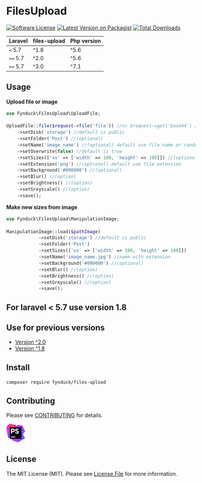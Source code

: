 # FilesUpload

[![Software License](https://img.shields.io/badge/license-MIT-brightgreen.svg?style=flat-square)](LICENSE.md)
[![Latest Version on Packagist](https://img.shields.io/packagist/v/fynduck/files-upload.svg?style=flat-square)](https://packagist.org/packages/fynduck/files-upload)
[![Total Downloads](https://img.shields.io/packagist/dt/fynduck/files-upload.svg?style=flat-square)](https://packagist.org/packages/fynduck/files-upload)

| **Laravel**  |  **files-upload** | **Php version** |
|---|---|---|
| ``<`` 5.7   | ^1.8  | ^5.6
| ``>=`` 5.7  | ^2.0 | ^5.6
| ``>=`` 5.7  | ^3.0 | ^7.1

## Usage

**Upload file or image**

```php
use Fynduck\FilesUpload\UploadFile;

UploadFile::file($request->file('file')) //or $request->get('base64') //(required)
    ->setDisk('storage') //default is public
    ->setFolder('Post') //(optional)
    ->setName('image_name') //(optional) default use file name or random in case base64
    ->setOverwrite(false) //default is true
    ->setSizes(['xs' => ['width' => 100, 'height' => 100]]) //(optional) if need other sizes
    ->setExtension('png') //(optional) default use file extension
    ->setBackground('#000000') //(optional)
    ->setBlur() //(option)
    ->setBrightness() //(option)
    ->setGreyscale() //(option)
    ->save();
```

**Make new sizes from image**

```php
use Fynduck\FilesUpload\ManipulationImage;

ManipulationImage::load($pathImage)
            ->setDisk('storage') //default is public
            ->setFolder('Post')
            ->setSizes(['xs' => ['width' => 100, 'height' => 100]])
            ->setName('image_name.jpg') //name with extension
            ->setBackground('#000000') //(optional)
            ->setBlur() //(option)
            ->setBrightness() //(option)
            ->setGreyscale() //(option)
            ->save();
```

## For laravel < 5.7 use version 1.8

## Use for previous versions

* [Version ^2.0](https://github.com/fynduck/files-upload/tree/2.1.3)
* [Version ^1.8](https://github.com/fynduck/files-upload/tree/1.8.6.2)

## Install

`composer require fynduck/files-upload`

## Contributing

Please see [CONTRIBUTING](CONTRIBUTING.md) for details.

<a href="https://www.jetbrains.com/?from=files-upload">
<img src="/phpstorm.png" alt="JetBrains" width="50"/>
</a>

## License

The MIT License (MIT). Please see [License File](/LICENSE.md) for more information.
